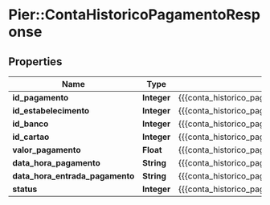 # Pier::ContaHistoricoPagamentoResponse

## Properties
Name | Type | Description | Notes
------------ | ------------- | ------------- | -------------
**id_pagamento** | **Integer** | {{{conta_historico_pagamento_response_id_pagamento_value}}} | [optional] 
**id_estabelecimento** | **Integer** | {{{conta_historico_pagamento_response_id_estabelecimento_value}}} | [optional] 
**id_banco** | **Integer** | {{{conta_historico_pagamento_response_id_banco_value}}} | [optional] 
**id_cartao** | **Integer** | {{{conta_historico_pagamento_response_id_cartao_value}}} | [optional] 
**valor_pagamento** | **Float** | {{{conta_historico_pagamento_response_valor_pagamento_value}}} | [optional] 
**data_hora_pagamento** | **String** | {{{conta_historico_pagamento_response_data_hora_pagamento_value}}} | [optional] 
**data_hora_entrada_pagamento** | **String** | {{{conta_historico_pagamento_response_data_hora_entrada_pagamento_value}}} | [optional] 
**status** | **Integer** | {{{conta_historico_pagamento_response_status_value}}} | [optional] 



